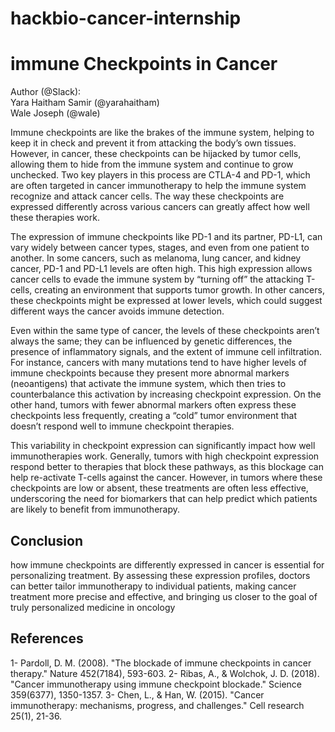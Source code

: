 # hackbio-cancer-internship
# immune Checkpoints in Cancer  

Author (@Slack):  
Yara Haitham Samir (@yarahaitham)  
Wale Joseph (@wale)  


Immune checkpoints are like the brakes of the immune system, helping to keep it in check and prevent it from attacking the body’s own tissues. However, in cancer, these checkpoints can be hijacked by tumor cells, allowing them to hide from the immune system and continue to grow unchecked. Two key players in this process are CTLA-4 and PD-1, which are often targeted in cancer immunotherapy to help the immune system recognize and attack cancer cells. The way these checkpoints are expressed differently across various cancers can greatly affect how well these therapies work.  

The expression of immune checkpoints like PD-1 and its partner, PD-L1, can vary widely between cancer types, stages, and even from one patient to another. In some cancers, such as melanoma, lung cancer, and kidney cancer, PD-1 and PD-L1 levels are often high. This high expression allows cancer cells to evade the immune system by “turning off” the attacking T-cells, creating an environment that supports tumor growth. In other cancers, these checkpoints might be expressed at lower levels, which could suggest different ways the cancer avoids immune detection.  

Even within the same type of cancer, the levels of these checkpoints aren’t always the same; they can be influenced by genetic differences, the presence of inflammatory signals, and the extent of immune cell infiltration. For instance, cancers with many mutations tend to have higher levels of immune checkpoints because they present more abnormal markers (neoantigens) that activate the immune system, which then tries to counterbalance this activation by increasing checkpoint expression. On the other hand, tumors with fewer abnormal markers often express these checkpoints less frequently, creating a “cold” tumor environment that doesn’t respond well to immune checkpoint therapies.  

This variability in checkpoint expression can significantly impact how well immunotherapies work. Generally, tumors with high checkpoint expression respond better to therapies that block these pathways, as this blockage can help re-activate T-cells against the cancer. However, in tumors where these checkpoints are low or absent, these treatments are often less effective, underscoring the need for biomarkers that can help predict which patients are likely to benefit from immunotherapy.  

## Conclusion ## 
how immune checkpoints are differently expressed in cancer is essential for personalizing treatment. By assessing these expression profiles, doctors can better tailor immunotherapy to individual patients, making cancer treatment more precise and effective, and bringing us closer to the goal of truly personalized medicine in oncology

## References ##     

1- Pardoll, D. M. (2008). "The blockade of immune checkpoints in cancer therapy." Nature 452(7184), 593-603.
2- Ribas, A., & Wolchok, J. D. (2018). "Cancer immunotherapy using immune checkpoint blockade." Science 359(6377), 1350-1357.
3- Chen, L., & Han, W. (2015). "Cancer immunotherapy: mechanisms, progress, and challenges." Cell research 25(1), 21-36.

